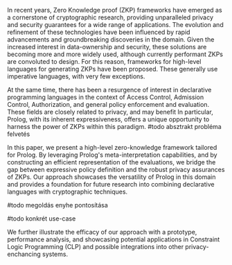 In recent years, Zero Knowledge proof (ZKP) frameworks have emerged as a cornerstone of cryptographic research, providing unparalleled privacy and security guarantees for a wide range of applications. The evolution and refinement of these technologies have been influenced by rapid advancements and groundbreaking discoveries in the domain. Given the increased interest in data-ownership and security, these solutions are becoming more and more widely used, although currently performant ZKPs are convoluted to design. For this reason, frameworks for high-level languages for generating ZKPs have been proposed. These generally use imperative languages, with very few exceptions. 

At the same time, there has been a resurgence of interest in declarative programming languages in the context of Access Control, Admission Control, Authorization, and general policy enforcement and evaluation. These fields are closely related to privacy, and may benefit  In particular, Prolog, with its inherent expressiveness, offers a unique opportunity to harness the power of ZKPs within this paradigm.  #todo absztrakt probléma felvetés

In this paper, we present a high-level zero-knowledge framework tailored for Prolog. By leveraging Prolog's meta-interpretation capabilities, and by constructing an efficient representation of the evaluations, we bridge the gap between expressive policy definition and the robust privacy assurances of ZKPs. Our approach showcases the versatility of Prolog in this domain and provides a foundation for future research into combining declarative languages with cryptographic techniques.

#todo megoldás enyhe pontosítása

#todo konkrét use-case

We further illustrate the efficacy of our approach with a prototype, performance analysis, and showcasing potential applications in Constraint Logic Programming (CLP) and possible integrations into other privacy-enchancing systems.